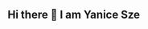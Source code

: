 ## Hi there 👋 I am Yanice Sze

<!--
**YaniceSze/YaniceSze** is a ✨ _special_ ✨ repository because its `README.md` (this file) appears on your GitHub profile.

Here are some ideas to get you started:

- 🔭 I’m currently working on ...
- 🌱 I’m currently learning ...
- 👯 I’m looking to collaborate on ...
- 🤔 I’m looking for help with ...
- 💬 Ask me about ...
📫 Please reach me out through my linkedin: www.linkedin.com/in/yanicesze
- 😄 Pronouns: She/Her
- ⚡ Fun fact: ...
-->
